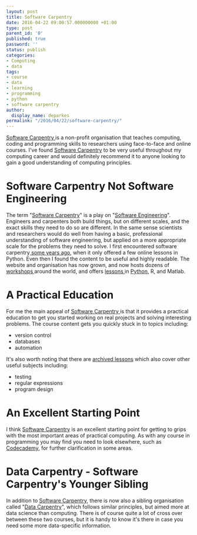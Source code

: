 ```yaml
---
layout: post
title: Software Carpentry
date: 2016-04-22 09:00:57.000000000 +01:00
type: post
parent_id: '0'
published: true
password: ''
status: publish
categories:
- Computing
- data
tags:
- course
- data
- learning
- programming
- python
- software carpentry
author:
  display_name: deparkes
permalink: "/2016/04/22/software-carpentry/"
---
```

<a href="http://software-carpentry.org/">Software Carpentry </a>is a non-profit organisation that teaches computing, coding and programming skills to researchers using face-to-face and online courses. I've found <a href="http://software-carpentry.org/">Software Carpentry</a> to be very useful throughout my computing career and would definitely recommend it to anyone looking to gain a good understanding of computing principles.
<h1>Software Carpentry Not Software Engineering</h1>
The term "<a href="http://software-carpentry.org/">Software Carpentry</a>" is a play on "<a href="https://en.wikipedia.org/wiki/Software_engineering">Software Engineering</a>". Engineers and carpenters both build things, but on different scales, and the exact skills they need to do so are different. In the same sense scientists and researchers would do well from having a basic, professional understanding of software engineering, but applied on a more appropriate scale for the problems they need to solve.
I first encountered software carpentry<a href="https://github.com/swcarpentry/v3"> some years ago</a>, when it only offered a few online lessons in Python. Even then I found the content to be useful and highly readable. The website and organisation has now grown, and now hosts dozens of <a href="http://software-carpentry.org/workshops/">workshops </a>around the world, and offers <a href="http://software-carpentry.org/lessons/">lessons </a>in <a href="{{site.baseurl}}/python-for-science/">Python</a>, R, and Matlab.
<h1>A Practical Education</h1>
For me the main appeal of <a href="http://software-carpentry.org/">Software Carpentry </a>is that it provides a practical education to get you started working on real projects and solving interesting problems. The course content gets you quickly stuck in to topics including:
<ul>
<li>version control</li>
<li>databases</li>
<li>automation</li>
</ul>
It's also worth noting that there are <a href="http://software-carpentry.org/lessons/previous/">archived lessons</a> which also cover other useful subjects including:
<ul>
<li>testing</li>
<li>regular expressions</li>
<li>program design</li>
</ul>
<h1>An Excellent Starting Point</h1>
I think <a href="http://software-carpentry.org/">Software Carpentry</a> is an excellent starting point for getting to grips with the most important areas of practical computing. As with any course in programming you may find you need to look elsewhere, such as <a href="{{site.baseurl}}/2016/02/26/learn-to-code-with-codecademy/">Codecademy</a>, for further clarification in some areas.
<h1>Data Carpentry - Software Carpentry's Younger Sibling</h1>
In addition to <a href="http://software-carpentry.org/">Software Carpentry</a>, there is now also a sibling organisation called "<a href="http://www.datacarpentry.org/">Data Carpentry</a>", which follows similar principles, but aimed more at data science than computing. There is of course quite a lot of cross over between these two courses, but it is handy to know it's there in case you need some more data-specific information.